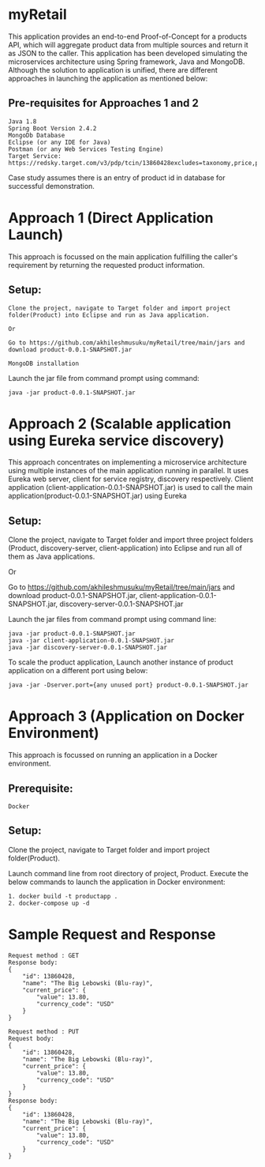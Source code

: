 # myRetail

This application provides an end-to-end Proof-of-Concept for a products API, which will aggregate product data from multiple sources and return it as JSON to the caller. 
This application has been developed simulating the microservices architecture using Spring framework, Java and MongoDB. Although the solution to application is unified, there are different approaches in launching the application as mentioned below:

## Pre-requisites for Approaches 1 and 2

```
Java 1.8
Spring Boot Version 2.4.2
MongoDb Database
Eclipse (or any IDE for Java)
Postman (or any Web Services Testing Engine)
Target Service: https://redsky.target.com/v3/pdp/tcin/13860428excludes=taxonomy,price,promotion,bulk_ship,rating_and_review_reviews,rating_and_review_statistics,question_answer_statistics&key=candidate#_blank

```
Case study assumes there is an entry of product id in database for successful demonstration.

# Approach 1 (Direct Application Launch)

This approach is focussed on the main application fulfilling the caller's requirement by returning the requested product information.

## Setup:

```
Clone the project, navigate to Target folder and import project folder(Product) into Eclipse and run as Java application.

Or

Go to https://github.com/akhileshmusuku/myRetail/tree/main/jars and download product-0.0.1-SNAPSHOT.jar

MongoDB installation
```

Launch the jar file from command prompt using command:

```
java -jar product-0.0.1-SNAPSHOT.jar
```

# Approach 2 (Scalable application using Eureka service discovery)

This approach concentrates on implementing a microservice architecture using multiple instances of the main application running in parallel. It uses Eureka web server, client for service registry, discovery respectively. 
Client application (client-application-0.0.1-SNAPSHOT.jar) is used to call the main application(product-0.0.1-SNAPSHOT.jar) using Eureka

## Setup:

Clone the project, navigate to Target folder and import three project folders (Product, discovery-server, client-application)  into Eclipse and run all of them as Java applications.

Or

Go to https://github.com/akhileshmusuku/myRetail/tree/main/jars and download product-0.0.1-SNAPSHOT.jar, client-application-0.0.1-SNAPSHOT.jar, discovery-server-0.0.1-SNAPSHOT.jar

Launch the jar files from command prompt using command line:

```
java -jar product-0.0.1-SNAPSHOT.jar
java -jar client-application-0.0.1-SNAPSHOT.jar
java -jar discovery-server-0.0.1-SNAPSHOT.jar
```


To scale the product application, Launch another instance of product application on a different port using below:

```
java -jar -Dserver.port={any unused port} product-0.0.1-SNAPSHOT.jar
```


# Approach 3 (Application on Docker Environment)

This approach is focussed on running an application in a Docker environment.

## Prerequisite:

```
Docker
```

## Setup:

Clone the project, navigate to Target folder and import project folder(Product).

Launch command line from root directory of project, Product. Execute the below commands to launch the application in Docker environment:

```
1. docker build -t productapp .
2. docker-compose up -d
```


# Sample Request and Response

```
Request method : GET
Response body:
{
    "id": 13860428,
    "name": "The Big Lebowski (Blu-ray)",
    "current_price": {
        "value": 13.80,
        "currency_code": "USD"
    }
}
```

```
Request method : PUT
Request body:
{
    "id": 13860428,
    "name": "The Big Lebowski (Blu-ray)",
    "current_price": {
        "value": 13.80,
        "currency_code": "USD"
    }
}
Response body:
{
    "id": 13860428,
    "name": "The Big Lebowski (Blu-ray)",
    "current_price": {
        "value": 13.80,
        "currency_code": "USD"
    }
}
```














